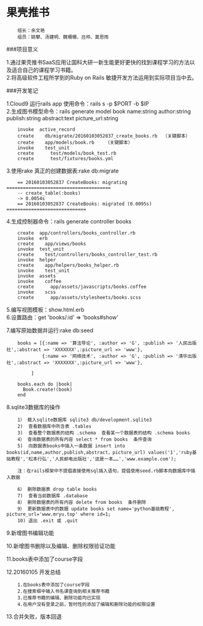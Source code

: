 果壳推书
===========================================
		组长：余文艳
		组员：姚攀、汤建明、魏珊珊、吕帅、莫思雨

###项目意义

1.通过果壳推书SaaS应用让国科大研一新生能更好更快的找到课程学习的方法以及适合自己的课程学习书籍。<br>
2.将高级软件工程所学到的Ruby on Rails 敏捷开发方法运用到实际项目当中去。<br>


###开发笔记

1.Cloud9 运行rails app 使用命令：rails s -p  $PORT   -b $IP<br>
2.生成图书模型命令：rails generate model book name:string author:string publish:string abstract:text picture_url:string   

		invoke  active_record
		create    db/migrate/20160103052837_create_books.rb  （关键脚本）
		create    app/models/book.rb    （关键脚本）
		invoke    test_unit
		create      test/models/book_test.rb
		create      test/fixtures/books.yml
		
3.使用rake 真正的创建数据表:rake db:migrate

		== 20160103052837 CreateBooks: migrating ======================================
		-- create_table(:books)
   		-> 0.0054s
		== 20160103052837 CreateBooks: migrated (0.0095s) =============================
      

4.生成控制器命令：rails generate controller books

		create  app/controllers/books_controller.rb
		invoke  erb
		create    app/views/books
		invoke  test_unit
		create    test/controllers/books_controller_test.rb
		invoke  helper
		create    app/helpers/books_helper.rb
		invoke    test_unit
		invoke  assets
		invoke    coffee
		create      app/assets/javascripts/books.coffee
		invoke    scss
		create      app/assets/stylesheets/books.scss
		
5.编写视图模板：show.html.erb<br>
6.设置路由：get 'books/:id' => 'books#show'<br>

7.编写原始数据并运行:rake db:seed

		books = [{:name => '算法导论', :author => 'G', :publish => '人民出版社',:abstract => 'XXXXXXX',:picture_url => 'www'},
		    	 {:name => '网络技术', :author => 'G', :publish => '清华出版社',:abstract => 'XXXXXXX',:picture_url => 'www'},
		
		  	 ]
		
		books.each do |book|
		  Book.create!(book)
		end
		
8.sqlite3数据库的操作

		1） 载入sqlite数据库 sqlite3 db/development.sqlite3
		2)  查看数据库中所含表 .tables
		3)  查看整个数据表的结构 .schema  查看某一个数据表的结构 .schema books
		4） 查询数据表的所有内容 select * from books  条件查询 
		5)  向数据表books中插入一条数据 insert into books(id,name,author,publish,abstract，picture_url) values('1','ruby基础教程','松本行弘','人民邮电出版社','这是一本……','www.example.com');
		
		注：在rails框架中不提倡直接使用sql插入语句，提倡使用seed.rb脚本向数据库中插入数据
		
		6） 删除数据表 drop table books
		7)  查看当前数据库 .database
		8） 删除数据表的所有内容 delete from books  条件删除
		9） 更新数据表中的数据 update books set name='python基础教程', picture_url='www.mryu.top' where id=1;
		10) 退出 .exit 或 .quit
		
9.新增图书编辑功能

10.新增图书删除以及编辑、删除权限验证功能

11.books表中添加了course字段

12.20160105 开发总结

		1.在books表中添加了course字段
		2.在搜索框中输入书名课查询到相关推荐书籍
		3.已推荐书籍的编辑、删除功能均已实现
		4.在用户没有登录之前，暂时性的添加了编辑和删除功能的权限设置
		
13.合并失败，版本回退